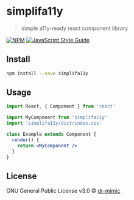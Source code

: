 # simplifa11y

> simple a11y-ready react component library

[![NPM](https://img.shields.io/npm/v/simplifa11y.svg)](https://www.npmjs.com/package/simplifa11y) [![JavaScript Style Guide](https://img.shields.io/badge/code_style-standard-brightgreen.svg)](https://standardjs.com)

## Install

```bash
npm install --save simplifa11y
```

## Usage

```jsx
import React, { Component } from 'react'

import MyComponent from 'simplifa11y'
import 'simplifa11y/dist/index.css'

class Example extends Component {
  render() {
    return <MyComponent />
  }
}
```

## License

GNU General Public License v3.0 © [dr-mimic](https://github.com/dr-mimic)
